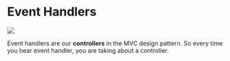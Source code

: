 # Event Handlers

<img src="../images/ControllerLayer.png">

Event handlers are our **controllers** in the MVC design pattern. So every time you hear event handler, you are taking about a controller.
